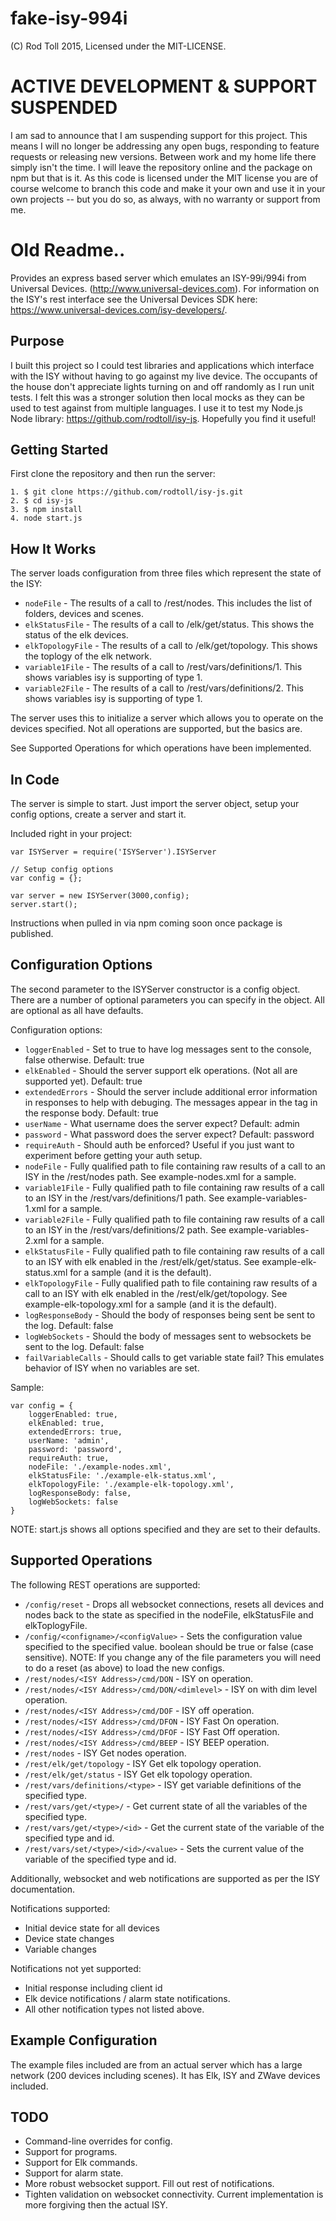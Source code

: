 # fake-isy-994i 
(C) Rod Toll 2015, Licensed under the MIT-LICENSE.

# ACTIVE DEVELOPMENT & SUPPORT SUSPENDED
I am sad to announce that I am suspending support for this project. This means I will no longer be addressing any open bugs, responding to feature requests or 
releasing new versions. Between work and my home life there simply isn't the time. I will leave the repository online and the 
package on npm but that is it. As this code is licensed under the MIT license you are of course welcome to branch this code and make it your own and use it in your 
own projects -- but you do so, as always, with no warranty or support from me. 

# Old Readme..

Provides an express based server which emulates an ISY-99i/994i from Universal Devices. (http://www.universal-devices.com). For information on the ISY's rest interface see the Universal Devices SDK here: https://www.universal-devices.com/isy-developers/.

Purpose
-------
I built this project so I could test libraries and applications which interface with the ISY without having to go against my live device. The occupants of the house don't appreciate lights turning on and off randomly as I run unit tests. I felt this was a stronger solution then local mocks as they can be used to test against from multiple languages. I use it to test my Node.js Node library: https://github.com/rodtoll/isy-js. Hopefully you find it useful!

Getting Started
---------------
First clone the repository and then run the server:

```
1. $ git clone https://github.com/rodtoll/isy-js.git
2. $ cd isy-js
3. $ npm install
4. node start.js
```

How It Works
------------
The server loads configuration from three files which represent the state of the ISY:
* `nodeFile` - The results of a call to <ISY SERVER>/rest/nodes. This includes the list of folders, devices and scenes.
* `elkStatusFile` - The results of a call to <ISYSERVER>/elk/get/status. This shows the status of the elk devices.
* `elkTopologyFile` - The results of a call to <ISYSERVER>/elk/get/topology. This shows the toplogy of the elk network.  
* `variable1File` - The results of a call to <ISYSERVER>/rest/vars/definitions/1. This shows variables isy is supporting of type 1.
* `variable2File` - The results of a call to <ISYSERVER>/rest/vars/definitions/2. This shows variables isy is supporting of type 1.

The server uses this to initialize a server which allows you to operate on the devices specified. Not all operations are supported, but the basics are. 

See Supported Operations for which operations have been implemented.  

In Code
-------
The server is simple to start. Just import the server object, setup your config options, create a server and start it.

Included right in your project:
```
var ISYServer = require('ISYServer').ISYServer

// Setup config options
var config = {};

var server = new ISYServer(3000,config);
server.start();
```

Instructions when pulled in via npm coming soon once package is published.

Configuration Options
---------------------
The second parameter to the ISYServer constructor is a config object. There are a number of optional parameters you can specify in the object. All are optional as all have defaults.

Configuration options:
* `loggerEnabled` - Set to true to have log messages sent to the console, false otherwise. Default: true
* `elkEnabled` - Should the server support elk operations. (Not all are supported yet). Default: true
* `extendedErrors` - Should the server include additional error information in responses to help with debuging. The messages appear in the <extended> tag in the response body. Default: true
* `userName` - What username does the server expect? Default: admin
* `password` - What password does the server expect? Default: password
* `requireAuth` - Should auth be enforced? Useful if you just want to experiment before getting your auth setup.
* `nodeFile` - Fully qualified path to file containing raw results of a call to an ISY in the /rest/nodes path. See example-nodes.xml for a sample.
* `variable1File` - Fully qualified path to file containing raw results of a call to an ISY in the /rest/vars/definitions/1 path. See example-variables-1.xml for a sample.
* `variable2File` - Fully qualified path to file containing raw results of a call to an ISY in the /rest/vars/definitions/2 path. See example-variables-2.xml for a sample.
* `elkStatusFile` - Fully qualified path to file containing raw results of a call to an ISY with elk enabled in the /rest/elk/get/status. See example-elk-status.xml for a sample (and it is the default).
* `elkTopologyFile` - Fully qualified path to file containing raw results of a call to an ISY with elk enabled in the /rest/elk/get/topology. See example-elk-topology.xml for a sample (and it is the default).
* `logResponseBody` - Should the body of responses being sent be sent to the log. Default: false
* `logWebSockets` - Should the body of messages sent to websockets be sent to the log. Default: false
* `failVariableCalls` - Should calls to get variable state fail? This emulates behavior of ISY when no variables are set.


Sample:
```
var config = {
    loggerEnabled: true,
    elkEnabled: true,
    extendedErrors: true,
    userName: 'admin',
    password: 'password',
    requireAuth: true,
    nodeFile: './example-nodes.xml',
    elkStatusFile: './example-elk-status.xml',
    elkTopologyFile: './example-elk-topology.xml',
    logResponseBody: false,
    logWebSockets: false
}
```

NOTE: start.js shows all options specified and they are set to their defaults.

Supported Operations
--------------------
The following REST operations are supported:

* `/config/reset` - Drops all websocket connections, resets all devices and nodes back to the state as specified in the nodeFile, elkStatusFile and elkToplogyFile.
* `/config/<configname>/<configValue>` - Sets the configuration value specified to the specified value. boolean should be true or false (case sensitive). NOTE: If you change any of the file parameters you will need to do a reset (as above) to load the new configs.
* `/rest/nodes/<ISY Address>/cmd/DON` - ISY on operation.
* `/rest/nodes/<ISY Address>/cmd/DON/<dimlevel>` - ISY on with dim level operation.
* `/rest/nodes/<ISY Address>/cmd/DOF` - ISY off operation.
* `/rest/nodes/<ISY Address>/cmd/DFON` - ISY Fast On operation.
* `/rest/nodes/<ISY Address>/cmd/DFOF` - ISY Fast Off operation.
* `/rest/nodes/<ISY Address>/cmd/BEEP` - ISY BEEP operation.
* `/rest/nodes` - ISY Get nodes operation.
* `/rest/elk/get/topology` - ISY Get elk topology operation.
* `/rest/elk/get/status` - ISY Get elk topology operation.
* `/rest/vars/definitions/<type>` - ISY get variable definitions of the specified type.
* `/rest/vars/get/<type>/` - Get current state of all the variables of the specified type.
* `/rest/vars/get/<type>/<id>` - Get the current state of the variable of the specified type and id.
* `/rest/vars/set/<type>/<id>/<value>` - Sets the current value of the variable of the specified type and id.

Additionally, websocket and web notifications are supported as per the ISY documentation.

Notifications supported:
* Initial device state for all devices
* Device state changes
* Variable changes

Notifications not yet supported:
* Initial response including client id
* Elk device notifications / alarm state notifications.
* All other notification types not listed above.

Example Configuration
---------------------
The example files included are from an actual server which has a large network (200 devices including scenes). It has Elk, ISY and ZWave devices included.

TODO
----
* Command-line overrides for config.
* Support for programs.
* Support for Elk commands.
* Support for alarm state.
* More robust websocket support. Fill out rest of notifications.
* Tighten validation on websocket connectivity. Current implementation is more forgiving then the actual ISY.
